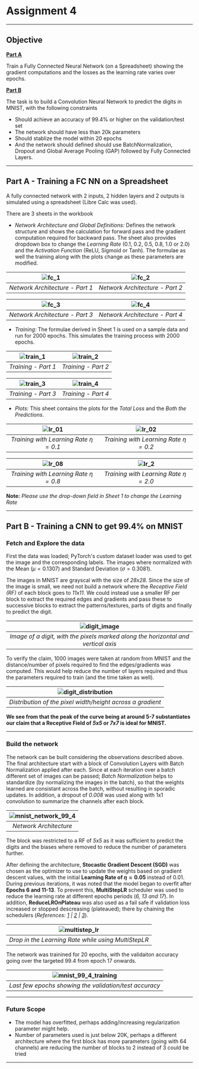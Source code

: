 # Assignment 4
---

## Objective

<ins>**Part A**</ins>

Train a Fully Connected Neural Network (on a Spreadsheet) showing the gradient computations and the losses as the learning rate varies over epochs.

<ins>**Part B**</ins>

The task is to build a Convolution Neural Network to predict the digits in MNIST, with the following constraints

- Should achieve an accuracy of 99.4% or higher on the validation/test set
- The network should have less than 20k parameters
- Should stablize the model within 20 epochs
- And the network should defined should use BatchNormalization, Dropout and Global Average Pooling (GAP) followed by Fully Connected Layers.

---

## Part A - Training a FC NN on a Spreadsheet

A fully connected network with 2 inputs, 2 hidden layers and 2 outputs is simulated using a spreadsheet (Libre Calc was used).

There are 3 sheets in the workbook
- _Network Architecture and Global Definitions:_ Defines the network structure and shows the calculation for forward pass and the gradient computation required for backward pass. The sheet also provides dropdown box to change the _Learning Rate_ (0.1, 0.2, 0.5, 0.8, 1.0 or 2.0) and the _Activation Function_ (ReLU, Sigmoid or Tanh). The formulae as well the training along with the plots change as these parameters are modified.

<p align='center'>

|![fc_1](../../Images/markdown_images/network_fc_1.png)|![fc_2](../../Images/markdown_images/network_fc_1.png)|
|:---:|:---:|
|_Network Architecture - Part 1_|_Network Architecture - Part 2_|

</p>    
    
    
    
<p align='center'>

|![fc_3](../../Images/markdown_images/network_fc_3.png)|![fc_4](../../Images/markdown_images/network_fc_4.png)|
|:---:|:---:|
|_Network Architecture - Part 3_|_Network Architecture - Part 4_|

</p>

- _Training:_ The formulae derived in Sheet 1 is used on a sample data and run for 2000 epochs. This simulates the training process with 2000 epochs.

<p align='center'>

|![train_1](../../Images/markdown_images/train_fc_1.png)|![train_2](../../Images/markdown_images/train_fc_2.png)|
|:---:|:---:|
|_Training - Part 1_|_Training - Part 2_|

</p>

<p align='center'>

|![train_3](../../Images/markdown_images/train_fc_3.png)|![train_4](../../Images/markdown_images/train_fc_4.png)|
|:---:|:---:|
|_Training - Part 3_|_Training - Part 4_|

</p>

- _Plots:_ This sheet contains the plots for the _Total Loss_ and the _Both the Predictions_.

<p align='center'>

|![lr_01](../../Images/markdown_images/lr_0.1.png)|![lr_02](../../Images/markdown_images/lr_0.2.png)|
|:---:|:---:|
|_Training with Learning Rate $\eta=0.1$_|_Training with Learning Rate $\eta=0.2$_|

</p>

<p align='center'>

|![lr_08](../../Images/markdown_images/lr_0.8.png)|![lr_2](../../Images/markdown_images/lr_2.0.png)|
|:---:|:---:|
|_Training with Learning Rate $\eta=0.8$_|_Training with Learning Rate $\eta=2.0$_|

</p>

**Note:** _Please use the drop-down field in Sheet 1 to change the Learning Rate_

---

## Part B - Training a CNN to get 99.4% on MNIST

### Fetch and Explore the data 

First the data was loaded; PyTorch's custom dataset loader was used to get the image and the corresponding labels. The images where normalized with the Mean ($\mu=0.1307$) and Standard Deviation ($\sigma=0.3081$).

The images in MNIST are grayscal with the size of _28x28_. Since the size of the image is small, we need not build a network where the _Receptive Field (RF)_ of each block goes to _11x11_. We could instead use a smaller RF per block to extract the required edges and gradients and pass these to successive blocks to extract the patterns/textures, parts of digits and finally to predict the digit.

<p align='center'>

|![digit_image](../../Images/markdown_images/digit_image.png)|
|:---:|
|_Image of a digit, with the pixels marked along the horizontal and vertical axis_|

</p>

To verify the claim, 1000 images were taken at random from MNIST and the distance/number of pixels required to find the edges/gradients was computed. This would help reduce the number of layers required and thus the parameters required to train (and the time taken as well).

<p align='center'>

|![digit_distribution](../../Images/markdown_images/digit_distribution.png)|
|:---:|
|_Distribution of the pixel width/height across a gradient_|

</p>

**We see from that the peak of the curve being at around 5-7 substantiates our claim that a Receptive Field of _5x5_ or _7x7_ is ideal for MNIST.**

---

### Build the network

The network can be built considering the observations described above. The final architecture start with a block of Convolution Layers with Batch Normalization applied after each. Since at each iteration over a batch different set of images can be passed; _Batch Normalization_ helps to standardize (by normalizing the images in the batch), so that the weights learned are consistant across the batch, without resulting in sporadic updates. In addition, a dropout of _0.008_ was used  along with 1x1 convolution to summarize the channels after each block.


<p align='center'>

|![mnist_network_99_4](../../Images/markdown_images/mnist_network_99_4.png)|
|:---:|
|_Network Architecture_|

</p>

The block was restricted to a RF of _5x5_ as it was sufficient to predict the digits and the biases where removed to reduce the number of parameters further.

After defining the architecture, **Stocastic Gradient Descent (SGD)** was chosen as the optimizer to use to update the weights based on gradient descent values, with the initial **Learning Rate of  $\eta=0.05$** instead of 0.01. During previous iterations, it was noted that the model began to overfit after **Epochs 6 and 11-13**. To prevent this, **MultiStepLR** scheduler was used to reduce the learning rate at different epochs periods (_6, 13 and 17_). In addition, **ReduceLROnPlateau** was also used as a fail safe if validation loss increased or stopped descreasing (plateaued); there by chaining the schedulers (_References: [1](https://www.kaggle.com/isbhargav/guide-to-pytorch-learning-rate-scheduling) | [2](https://pytorch.org/docs/master/optim.html) | [3](https://pytorch.org/docs/master/generated/torch.optim.lr_scheduler.ReduceLROnPlateau.html#torch.optim.lr_scheduler.ReduceLROnPlateau)_).

<p align='center'>

|![multistep_lr](../../Images/markdown_images/mnist_99_4_multistep_lr.png)|
|:---:|
|_Drop in the Learning Rate while using MultiStepLR_|

</p>


The network was trainined for 20 epochs, with the validaiton accuracy going over the targeted 99.4 from epoch 17 onwards.

<p align='center'>

|![mnist_99_4_training](../../Images/markdown_images/mnist_99_4_training.png)|
|:---:|
|_Last few epochs showing the validation/test accuracy_|

</p>

---

### Future Scope

- The model has overfitted, perhaps adding/increasing regularization parameter might help.
- Number of parameters used is just below 20K, perhaps a different architecture where the first block has more parameters (going with 64 channels) are reducing the number of blocks to 2 instead of 3 could be tried

---